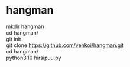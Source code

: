 # hangman

mkdir hangman <br/>
cd hangman/ <br/>
git init <br/>
git clone https://github.com/vehkoi/hangman.git <br/>
cd hangman/ <br/>
python3.10 hirsipuu.py <br/>
